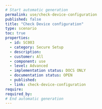 ```yaml
---
# Start automatic generation
permalink: use/check-device-configuration
published: false
title: "Check Device configuration"
type: scenario
toc: true
properties:
  - id: SC003
  - category: Secure Setup
  - description:
  - customer: All
  - component: use
  - level: Advanced
  - implementation status: DOCS ONLY
  - documentation status: OPEN
  - published:
  - link: check-device-configuration
require:
required_by:
# End automatic generation
---
```

